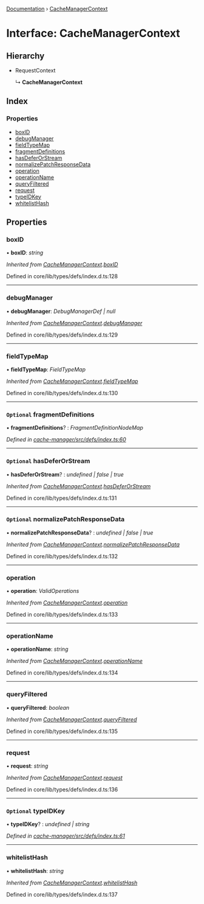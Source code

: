 [Documentation](../README.md) › [CacheManagerContext](cachemanagercontext.md)

# Interface: CacheManagerContext

## Hierarchy

* RequestContext

  ↳ **CacheManagerContext**

## Index

### Properties

* [boxID](cachemanagercontext.md#boxid)
* [debugManager](cachemanagercontext.md#debugmanager)
* [fieldTypeMap](cachemanagercontext.md#fieldtypemap)
* [fragmentDefinitions](cachemanagercontext.md#optional-fragmentdefinitions)
* [hasDeferOrStream](cachemanagercontext.md#optional-hasdeferorstream)
* [normalizePatchResponseData](cachemanagercontext.md#optional-normalizepatchresponsedata)
* [operation](cachemanagercontext.md#operation)
* [operationName](cachemanagercontext.md#operationname)
* [queryFiltered](cachemanagercontext.md#queryfiltered)
* [request](cachemanagercontext.md#request)
* [typeIDKey](cachemanagercontext.md#optional-typeidkey)
* [whitelistHash](cachemanagercontext.md#whitelisthash)

## Properties

###  boxID

• **boxID**: *string*

*Inherited from [CacheManagerContext](cachemanagercontext.md).[boxID](cachemanagercontext.md#boxid)*

Defined in core/lib/types/defs/index.d.ts:128

___

###  debugManager

• **debugManager**: *DebugManagerDef | null*

*Inherited from [CacheManagerContext](cachemanagercontext.md).[debugManager](cachemanagercontext.md#debugmanager)*

Defined in core/lib/types/defs/index.d.ts:129

___

###  fieldTypeMap

• **fieldTypeMap**: *FieldTypeMap*

*Inherited from [CacheManagerContext](cachemanagercontext.md).[fieldTypeMap](cachemanagercontext.md#fieldtypemap)*

Defined in core/lib/types/defs/index.d.ts:130

___

### `Optional` fragmentDefinitions

• **fragmentDefinitions**? : *FragmentDefinitionNodeMap*

*Defined in [cache-manager/src/defs/index.ts:60](https://github.com/badbatch/graphql-box/blob/7a747f5/packages/cache-manager/src/defs/index.ts#L60)*

___

### `Optional` hasDeferOrStream

• **hasDeferOrStream**? : *undefined | false | true*

*Inherited from [CacheManagerContext](cachemanagercontext.md).[hasDeferOrStream](cachemanagercontext.md#optional-hasdeferorstream)*

Defined in core/lib/types/defs/index.d.ts:131

___

### `Optional` normalizePatchResponseData

• **normalizePatchResponseData**? : *undefined | false | true*

*Inherited from [CacheManagerContext](cachemanagercontext.md).[normalizePatchResponseData](cachemanagercontext.md#optional-normalizepatchresponsedata)*

Defined in core/lib/types/defs/index.d.ts:132

___

###  operation

• **operation**: *ValidOperations*

*Inherited from [CacheManagerContext](cachemanagercontext.md).[operation](cachemanagercontext.md#operation)*

Defined in core/lib/types/defs/index.d.ts:133

___

###  operationName

• **operationName**: *string*

*Inherited from [CacheManagerContext](cachemanagercontext.md).[operationName](cachemanagercontext.md#operationname)*

Defined in core/lib/types/defs/index.d.ts:134

___

###  queryFiltered

• **queryFiltered**: *boolean*

*Inherited from [CacheManagerContext](cachemanagercontext.md).[queryFiltered](cachemanagercontext.md#queryfiltered)*

Defined in core/lib/types/defs/index.d.ts:135

___

###  request

• **request**: *string*

*Inherited from [CacheManagerContext](cachemanagercontext.md).[request](cachemanagercontext.md#request)*

Defined in core/lib/types/defs/index.d.ts:136

___

### `Optional` typeIDKey

• **typeIDKey**? : *undefined | string*

*Defined in [cache-manager/src/defs/index.ts:61](https://github.com/badbatch/graphql-box/blob/7a747f5/packages/cache-manager/src/defs/index.ts#L61)*

___

###  whitelistHash

• **whitelistHash**: *string*

*Inherited from [CacheManagerContext](cachemanagercontext.md).[whitelistHash](cachemanagercontext.md#whitelisthash)*

Defined in core/lib/types/defs/index.d.ts:137
